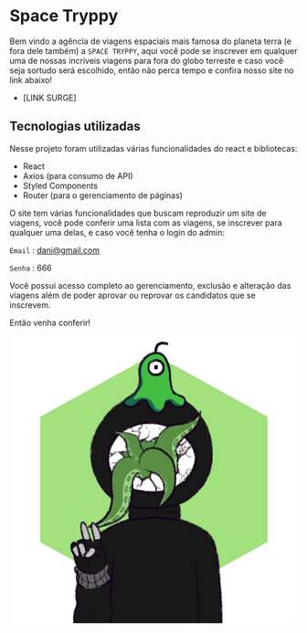 # Space Tryppy

Bem vindo a agência de viagens espaciais mais famosa do planeta terra (e fora dele também) a `SPACE TRYPPY`, aqui você pode se inscrever em qualquer uma de nossas incríveis viagens para fora do globo terreste e caso você seja sortudo será escolhido, então não perca tempo e confira nosso site no link abaixo!

- [LINK SURGE]

## Tecnologias utilizadas
Nesse projeto foram utilizadas várias funcionalidades do react e bibliotecas:

- React
- Axios (para consumo de API)
- Styled Components
- Router (para o gerenciamento de páginas)

O site tem várias funcionalidades que buscam reproduzir um site de viagens, você pode conferir uma lista com as viagens, se inscrever para qualquer uma delas, e caso você tenha o login do admin:

`Email` : dani@gmail.com

`Senha` : 666

Você possui acesso completo ao gerenciamento, exclusão e alteração das viagens além de poder aprovar ou reprovar os candidatos que se inscrevem.

Então venha conferir!

![Logo](https://raw.githubusercontent.com/future4code/Danielle-Kensy/12902b4fb03628ded658776bf6307c9edc2a0963/quinzena9/LabeX/src/img/spacetryppy.png)
